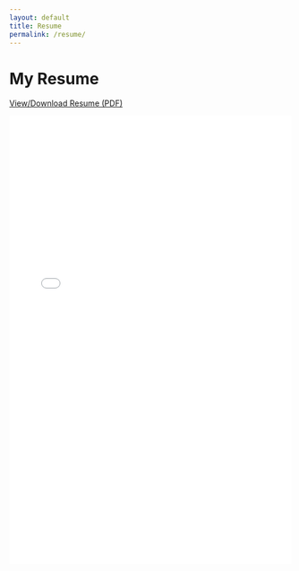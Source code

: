 ```yaml
---
layout: default
title: Resume
permalink: /resume/
---
```


# My Resume

[View/Download Resume (PDF)](/resume.pdf)

<embed src="/Tirna_Deb_Resume_DS_Feb_2025.pdf" type="application/pdf" width="100%" height="800px" />

